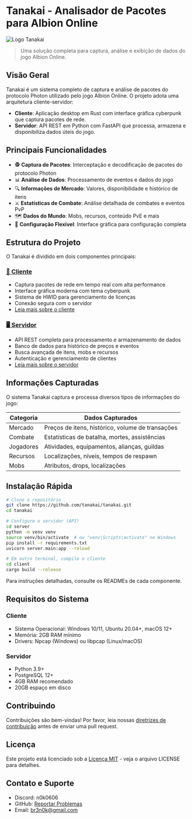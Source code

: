 # Tanakai - Analisador de Pacotes para Albion Online

![Logo Tanakai](https://placeholder.com/logo.png)

> Uma solução completa para captura, análise e exibição de dados do jogo Albion Online.

## Visão Geral

Tanakai é um sistema completo de captura e análise de pacotes do protocolo Photon utilizado pelo jogo Albion Online. O projeto adota uma arquitetura cliente-servidor:

- **Cliente**: Aplicação desktop em Rust com interface gráfica cyberpunk que captura pacotes de rede.
- **Servidor**: API REST em Python com FastAPI que processa, armazena e disponibiliza dados úteis do jogo.

## Principais Funcionalidades

- 🕵️ **Captura de Pacotes**: Interceptação e decodificação de pacotes do protocolo Photon
- 📊 **Análise de Dados**: Processamento de eventos e dados do jogo
- 🔍 **Informações de Mercado**: Valores, disponibilidade e histórico de itens
- ⚔️ **Estatísticas de Combate**: Análise detalhada de combates e eventos PvP
- 🗺️ **Dados do Mundo**: Mobs, recursos, conteúdo PvE e mais
- 🔧 **Configuração Flexível**: Interface gráfica para configuração completa

## Estrutura do Projeto

O Tanakai é dividido em dois componentes principais:

### [📱 Cliente](/client/)

- Captura pacotes de rede em tempo real com alta performance
- Interface gráfica moderna com tema cyberpunk
- Sistema de HWID para gerenciamento de licenças
- Conexão segura com o servidor
- [Leia mais sobre o cliente](/client/README.md)

### [🖥️ Servidor](/server/)

- API REST completa para processamento e armazenamento de dados
- Banco de dados para histórico de preços e eventos
- Busca avançada de itens, mobs e recursos
- Autenticação e gerenciamento de clientes
- [Leia mais sobre o servidor](/server/README.md)

## Informações Capturadas

O sistema Tanakai captura e processa diversos tipos de informações do jogo:

| Categoria | Dados Capturados |
|-----------|------------------|
| Mercado | Preços de itens, histórico, volume de transações |
| Combate | Estatísticas de batalha, mortes, assistências |
| Jogadores | Atividades, equipamentos, alianças, guildas |
| Recursos | Localizações, níveis, tempos de respawn |
| Mobs | Atributos, drops, localizações |

## Instalação Rápida

```bash
# Clone o repositório
git clone https://github.com/tanakai/tanakai.git
cd tanakai

# Configure o servidor (API)
cd server
python -m venv venv
source venv/bin/activate  # ou "venv\Scripts\activate" no Windows
pip install -r requirements.txt
uvicorn server.main:app --reload

# Em outro terminal, compile o cliente
cd client
cargo build --release
```

Para instruções detalhadas, consulte os READMEs de cada componente.

## Requisitos do Sistema

### Cliente

- Sistema Operacional: Windows 10/11, Ubuntu 20.04+, macOS 12+
- Memória: 2GB RAM mínimo
- Drivers: Npcap (Windows) ou libpcap (Linux/macOS)

### Servidor

- Python 3.9+
- PostgreSQL 12+
- 4GB RAM recomendado
- 20GB espaço em disco

## Contribuindo

Contribuições são bem-vindas! Por favor, leia nossas [diretrizes de contribuição](CONTRIBUTING.md) antes de enviar uma pull request.

## Licença

Este projeto está licenciado sob a [Licença MIT](LICENSE) - veja o arquivo LICENSE para detalhes.

## Contato e Suporte

- Discord: n0k0606
- GitHub: [Reportar Problemas](https://github.com/tanakai/tanakai/issues)
- Email: <br3n0k@gmail.com>
